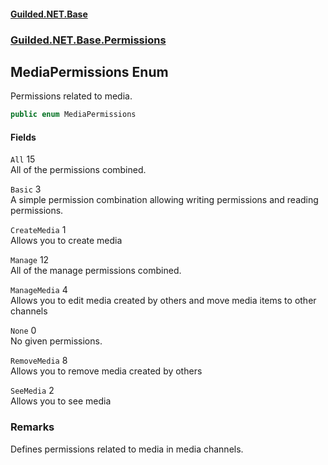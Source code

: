 
#### [Guilded.NET.Base](Guilded_NET_Base 'Guilded_NET_Base')
### [Guilded.NET.Base.Permissions](Guilded_NET_Base#Guilded_NET_Base_Permissions 'Guilded.NET.Base.Permissions')
## MediaPermissions Enum
Permissions related to media.  
```csharp
public enum MediaPermissions

```

#### Fields
<a name='Guilded_NET_Base_Permissions_MediaPermissions_All'></a>
`All` 15  
All of the permissions combined.  
  
<a name='Guilded_NET_Base_Permissions_MediaPermissions_Basic'></a>
`Basic` 3  
A simple permission combination allowing writing permissions and reading permissions.  
  
<a name='Guilded_NET_Base_Permissions_MediaPermissions_CreateMedia'></a>
`CreateMedia` 1  
Allows you to create media  
  
<a name='Guilded_NET_Base_Permissions_MediaPermissions_Manage'></a>
`Manage` 12  
All of the manage permissions combined.  
  
<a name='Guilded_NET_Base_Permissions_MediaPermissions_ManageMedia'></a>
`ManageMedia` 4  
Allows you to edit media created by others and move media items to other channels  
  
<a name='Guilded_NET_Base_Permissions_MediaPermissions_None'></a>
`None` 0  
No given permissions.  
  
<a name='Guilded_NET_Base_Permissions_MediaPermissions_RemoveMedia'></a>
`RemoveMedia` 8  
Allows you to remove media created by others  
  
<a name='Guilded_NET_Base_Permissions_MediaPermissions_SeeMedia'></a>
`SeeMedia` 2  
Allows you to see media  
  
### Remarks
Defines permissions related to media in media channels.

